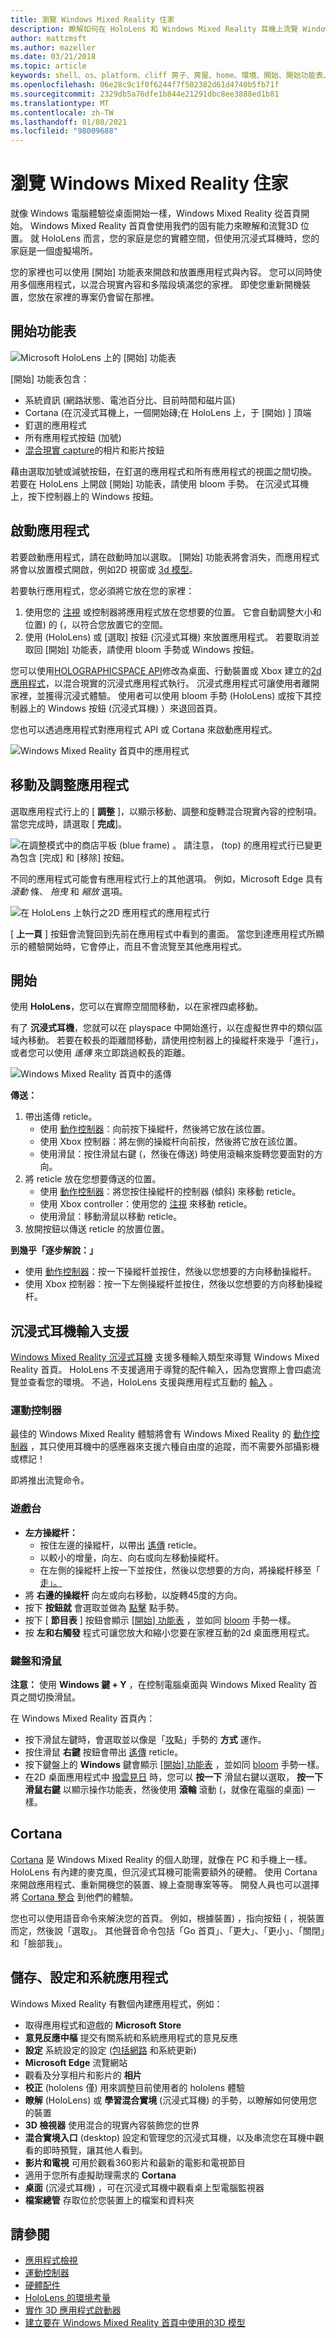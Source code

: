 ```yaml
---
title: 瀏覽 Windows Mixed Reality 住家
description: 瞭解如何在 HoloLens 和 Windows Mixed Reality 耳機上流覽 Windows Mixed Reality 首頁。
author: mattzmsft
ms.author: mazeller
ms.date: 03/21/2018
ms.topic: article
keywords: shell、os、platform、cliff 房子、房屋、home、環境、開始、開始功能表、首頁功能表、釘選、應用程式、啟動應用程式、放置應用程式、傳送、移動、流覽、混合現實耳機、虛擬實境耳機、何謂虛擬實境
ms.openlocfilehash: 06e28c9c1f0f6244f7f502382d61d4740b5fb71f
ms.sourcegitcommit: 2329db5a76dfe1b844e21291dbc8ee3888ed1b81
ms.translationtype: MT
ms.contentlocale: zh-TW
ms.lasthandoff: 01/08/2021
ms.locfileid: "98009688"
---
```

# <a name="navigating-the-windows-mixed-reality-home"></a>瀏覽 Windows Mixed Reality 住家

就像 Windows 電腦體驗從桌面開始一樣，Windows Mixed Reality 從首頁開始。 Windows Mixed Reality 首頁會使用我們的固有能力來瞭解和流覽3D 位置。 就 HoloLens 而言，您的家庭是您的實體空間，但使用沉浸式耳機時，您的家庭是一個虛擬場所。

您的家裡也可以使用 [開始] 功能表來開啟和放置應用程式與內容。 您可以同時使用多個應用程式，以混合現實內容和多階段填滿您的家裡。 即使您重新開機裝置，您放在家裡的專案仍會留在那裡。

## <a name="start-menu"></a>開始功能表

![Microsoft HoloLens 上的 [開始] 功能表](images/start-500px.png)

[開始] 功能表包含：
* 系統資訊 (網路狀態、電池百分比、目前時間和磁片區) 
* Cortana (在沉浸式耳機上，一個開始磚;在 HoloLens 上，于 [開始) ] 頂端
* 釘選的應用程式
* 所有應用程式按鈕 (加號) 
* [混合現實 capture](../mixed-reality-capture.md)的相片和影片按鈕

藉由選取加號或減號按鈕，在釘選的應用程式和所有應用程式的視圖之間切換。 若要在 HoloLens 上開啟 [開始] 功能表，請使用 bloom 手勢。 在沉浸式耳機上，按下控制器上的 Windows 按鈕。

## <a name="launching-apps"></a>啟動應用程式

若要啟動應用程式，請在啟動時加以選取。 [開始] 功能表將會消失，而應用程式將會以放置模式開啟，例如2D 視窗或 [3d 模型](../distribute/implementing-3d-app-launchers.md)。

若要執行應用程式，您必須將它放在您的家裡：
1. 使用您的 [注視](../design/gaze-and-commit.md) 或控制器將應用程式放在您想要的位置。 它會自動調整大小和位置) 的 (，以符合您放置它的空間。
2. 使用 (HoloLens) 或 [選取] 按鈕 (沉浸式耳機) 來放置應用程式。 若要取消並取回 [開始] 功能表，請使用 bloom 手勢或 Windows 按鈕。

您可以使用[HOLOGRAPHICSPACE API](https://msdn.microsoft.com/library/windows/apps/windows.graphics.holographic.holographicspace.aspx)修改為桌面、行動裝置或 Xbox 建立的[2d 應用程式](../develop/porting-apps/building-2d-apps.md)，以混合現實的沉浸式應用程式執行。 沉浸式應用程式可讓使用者離開家裡，並獲得沉浸式體驗。 使用者可以使用 bloom 手勢 (HoloLens) 或按下其控制器上的 Windows 按鈕 (沉浸式耳機) ）來退回首頁。

您也可以透過應用程式對應用程式 API 或 Cortana 來啟動應用程式。

![Windows Mixed Reality 首頁中的應用程式](images/mixed-reality-home-500px.png)

## <a name="moving-and-adjusting-apps"></a>移動及調整應用程式

選取應用程式行上的 [ **調整** ]，以顯示移動、調整和旋轉混合現實內容的控制項。 當您完成時，請選取 [ **完成**]。

![在調整模式中的商店平板 (blue frame) 。 請注意， (top) 的應用程式行已變更為包含 [完成] 和 [移除] 按鈕。](images/adjust-500px.png)

不同的應用程式可能會有應用程式行上的其他選項。 例如，Microsoft Edge 具有 *滾動* 條、 *拖曳* 和 *縮放* 選項。 

![在 HoloLens 上執行之2D 應用程式的應用程式行](images/holobar-500px.png)

[ **上一頁** ] 按鈕會流覽回到先前在應用程式中看到的畫面。 當您到達應用程式所顯示的體驗開始時，它會停止，而且不會流覽至其他應用程式。

## <a name="getting-around-your-home"></a>開始

使用 **HoloLens**，您可以在實際空間間移動，以在家裡四處移動。

有了 **沉浸式耳機**，您就可以在 playspace 中開始進行，以在虛擬世界中的類似區域內移動。 若要在較長的距離間移動，請使用控制器上的操縱杆來幾乎「進行」，或者您可以使用 *遙傳* 來立即跳過較長的距離。

![Windows Mixed Reality 首頁中的遙傳](images/teleportation-500px.png)

**傳送：**
1. 帶出遙傳 reticle。
   * 使用 [動作控制器](../design/motion-controllers.md)：向前按下操縱杆，然後將它放在該位置。
   * 使用 Xbox 控制器：將左側的操縱杆向前按，然後將它放在該位置。
   * 使用滑鼠：按住滑鼠右鍵 (，然後在傳送) 時使用滾輪來旋轉您要面對的方向。
2. 將 reticle 放在您想要傳送的位置。
   * 使用 [動作控制器](../design/motion-controllers.md)：將您按住操縱杆的控制器 (傾斜) 來移動 reticle。
   * 使用 Xbox controller：使用您的 [注視](../design/gaze-and-commit.md) 來移動 reticle。
   * 使用滑鼠：移動滑鼠以移動 reticle。
3. 放開按鈕以傳送 reticle 的放置位置。

**到幾乎「逐步解說：」**
* 使用 [動作控制器](../design/motion-controllers.md)：按一下操縱杆並按住，然後以您想要的方向移動操縱杆。
* 使用 Xbox 控制器：按一下左側操縱杆並按住，然後以您想要的方向移動操縱杆。

## <a name="immersive-headset-input-support"></a>沉浸式耳機輸入支援

[Windows Mixed Reality 沉浸式耳機](immersive-headset-hardware-details.md) 支援多種輸入類型來導覽 Windows Mixed Reality 首頁。 HoloLens 不支援適用于導覽的配件輸入，因為您實際上會四處流覽並查看您的環境。 不過，HoloLens 支援與應用程式互動的 [輸入](hardware-accessories.md) 。

### <a name="motion-controllers"></a>運動控制器

最佳的 Windows Mixed Reality 體驗將會有 Windows Mixed Reality 的 [動作控制器](../design/motion-controllers.md) ，其只使用耳機中的感應器來支援六種自由度的追蹤，而不需要外部攝影機或標記！

即將推出流覽命令。

### <a name="gamepad"></a>遊戲台
* **左方操縱杆：**
  * 按住左邊的操縱杆，以帶出 [遙傳](navigating-the-windows-mixed-reality-home.md#getting-around-your-home) reticle。
  * 以較小的增量，向左、向右或向左移動操縱杆。
  * 在左側的操縱杆上按一下並按住，然後以您想要的方向，將操縱杆移至「 [走」。](navigating-the-windows-mixed-reality-home.md#getting-around-your-home)
* 將 **右邊的操縱杆** 向左或向右移動，以旋轉45度的方向。
* 按下 **按鈕就** 會選取並做為 [點擊](../design/gaze-and-commit.md#composite-gestures) 點手勢。
* 按下 [ **節目表** ] 按鈕會顯示 [[開始] 功能表](navigating-the-windows-mixed-reality-home.md#start-menu) ，並如同 [bloom](../design/system-gesture.md#bloom) 手勢一樣。
* 按 **左和右觸發** 程式可讓您放大和縮小您要在家裡互動的2d 桌面應用程式。

### <a name="keyboard-and-mouse"></a>鍵盤和滑鼠

**注意：** 使用 **Windows 鍵 + Y** ，在控制電腦桌面與 Windows Mixed Reality 首頁之間切換滑鼠。

在 Windows Mixed Reality 首頁內：
* 按下滑鼠左鍵時，會選取並以像是「[攻](../design/gaze-and-commit.md#composite-gestures)點」手勢的 **方式** 運作。
* 按住滑鼠 **右鍵** 按鈕會帶出 [遙傳](navigating-the-windows-mixed-reality-home.md#getting-around-your-home) reticle。
* 按下鍵盤上的 **Windows** 鍵會顯示 [ [開始] 功能表](navigating-the-windows-mixed-reality-home.md#start-menu) ，並如同 [bloom](../design/system-gesture.md#bloom) 手勢一樣。
* 在2D 桌面應用程式中 [撥雲見日](../design/gaze-and-commit.md) 時，您可以 **按一下** 滑鼠右鍵以選取， **按一下滑鼠右鍵** 以顯示操作功能表，然後使用 **滾輪** 滾動 (，就像在電腦的桌面) 一樣。

## <a name="cortana"></a>Cortana

[Cortana](../design/voice-input.md#hey-cortana) 是 Windows Mixed Reality 的個人助理，就像在 PC 和手機上一樣。 HoloLens 有內建的麥克風，但沉浸式耳機可能需要額外的硬體。 使用 Cortana 來開啟應用程式、重新開機您的裝置、線上查閱專案等等。 開發人員也可以選擇將 [Cortana 整合](https://dev.windows.com/cortana) 到他們的體驗。

您也可以使用語音命令來解決您的首頁。 例如，根據裝置) ，指向按鈕 ([](../design/gaze-and-commit.md) ，視裝置而定，然後說「選取」。 其他聲音命令包括「Go 首頁」、「更大」、「更小」、「關閉」和「臉部我」。

## <a name="store-settings-and-system-apps"></a>儲存、設定和系統應用程式

Windows Mixed Reality 有數個內建應用程式，例如：
* 取得應用程式和遊戲的 **Microsoft Store**
* **意見反應中樞** 提交有關系統和系統應用程式的意見反應
* **設定** 系統設定的設定 ([包括網路](../connecting-to-wi-fi-on-hololens.md) 和系統更新) 
* **Microsoft Edge** 流覽網站
* 觀看及分享相片和影片的 **相片**
* **校正** (hololens 僅) 用來調整目前使用者的 hololens 體驗
* **瞭解** (HoloLens) 或 **學習混合實境** (沉浸式耳機) 的手勢，以瞭解如何使用您的裝置
* **3D 檢視器** 使用混合的現實內容裝飾您的世界
* **混合實境入口** (desktop) 設定和管理您的沉浸式耳機，以及串流您在耳機中觀看的即時預覽，讓其他人看到。
* **影片和電視** 可用於觀看360影片和最新的電影和電視節目
* 適用于您所有虛擬助理需求的 **Cortana**
* **桌面** (沉浸式耳機) ，可在沉浸式耳機中觀看桌上型電腦監視器
* **檔案總管** 存取位於您裝置上的檔案和資料夾

## <a name="see-also"></a>請參閱
* [應用程式檢視](../design/app-views.md)
* [運動控制器](../design/motion-controllers.md)
* [硬體配件](hardware-accessories.md)
* [HoloLens 的環境考量](../environment-considerations-for-hololens.md)
* [實作 3D 應用程式啟動器](../distribute/implementing-3d-app-launchers.md)
* [建立要在 Windows Mixed Reality 首頁中使用的3D 模型](../distribute/creating-3d-models-for-use-in-the-windows-mixed-reality-home.md)
